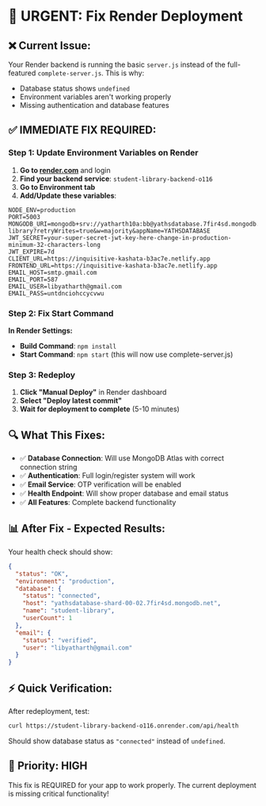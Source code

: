 # 🔧 URGENT: Fix Render Deployment

## ❌ **Current Issue:**
Your Render backend is running the basic `server.js` instead of the full-featured `complete-server.js`. This is why:
- Database status shows `undefined`
- Environment variables aren't working properly
- Missing authentication and database features

## ✅ **IMMEDIATE FIX REQUIRED:**

### Step 1: Update Environment Variables on Render

1. **Go to [render.com](https://render.com)** and login
2. **Find your backend service**: `student-library-backend-o116`
3. **Go to Environment tab**
4. **Add/Update these variables**:

```
NODE_ENV=production
PORT=5003
MONGODB_URI=mongodb+srv://yatharth10a:bb@yathsdatabase.7fir4sd.mongodb.net/student-library?retryWrites=true&w=majority&appName=YATHSDATABASE
JWT_SECRET=your-super-secret-jwt-key-here-change-in-production-minimum-32-characters-long
JWT_EXPIRE=7d
CLIENT_URL=https://inquisitive-kashata-b3ac7e.netlify.app
FRONTEND_URL=https://inquisitive-kashata-b3ac7e.netlify.app
EMAIL_HOST=smtp.gmail.com
EMAIL_PORT=587
EMAIL_USER=libyatharth@gmail.com
EMAIL_PASS=untdnciohccycvwu
```

### Step 2: Fix Start Command

**In Render Settings:**
- **Build Command**: `npm install`
- **Start Command**: `npm start` (this will now use complete-server.js)

### Step 3: Redeploy

1. **Click "Manual Deploy"** in Render dashboard
2. **Select "Deploy latest commit"**
3. **Wait for deployment to complete** (5-10 minutes)

## 🔍 **What This Fixes:**

- ✅ **Database Connection**: Will use MongoDB Atlas with correct connection string
- ✅ **Authentication**: Full login/register system will work
- ✅ **Email Service**: OTP verification will be enabled
- ✅ **Health Endpoint**: Will show proper database and email status
- ✅ **All Features**: Complete backend functionality

## 📊 **After Fix - Expected Results:**

Your health check should show:
```json
{
  "status": "OK",
  "environment": "production", 
  "database": {
    "status": "connected",
    "host": "yathsdatabase-shard-00-02.7fir4sd.mongodb.net",
    "name": "student-library",
    "userCount": 1
  },
  "email": {
    "status": "verified",
    "user": "libyatharth@gmail.com"
  }
}
```

## ⚡ **Quick Verification:**

After redeployment, test:
```bash
curl https://student-library-backend-o116.onrender.com/api/health
```

Should show database status as `"connected"` instead of `undefined`.

## 🎯 **Priority: HIGH**

This fix is REQUIRED for your app to work properly. The current deployment is missing critical functionality!
